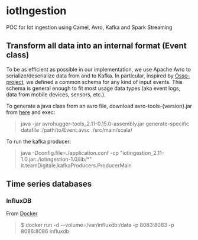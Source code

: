 # iotIngestion
POC for Iot ingestion using Camel, Avro, Kafka and Spark Streaming

## Transform all data into an internal format (Event class) 
To be as efficient as possible in our implementation, we use Apache Avro to serialize/deserialize data from and to Kafka. 
In particular, inspired by [Osso-project](), we defined a common schema for any kind of input events.
This schema is general enough to fit most usage data types (aka event logs, data from mobile devices, sensors, etc.).

To generate a java class from an avro file, download avro-tools-{version}.jar from [here](http://central.maven.org/maven2/com/julianpeeters/avrohugger-tools_2.11/0.15.0/avrohugger-tools_2.11-0.15.0.jar) and exec:
> java -jar avrohugger-tools_2.11-0.15.0-assembly.jar generate-specific datafile ./path/to/Event.avsc ./src/main/scala/

To run the kafka producer:
> java -Dconfig.file=./application.conf -cp "iotingestion_2.11-1.0.jar:./iotingestion-1.0/lib/*" it.teamDigitale.kafkaProducers.ProducerMain

## Time series databases

### InfluxDB
From [Docker](https://docs.influxdata.com/influxdb/v1.2/)

> $ docker run -d --volume=/var/influxdb:/data -p 8083:8083 -p 8086:8086  influxdb
